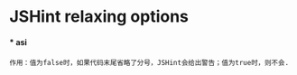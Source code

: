 JSHint relaxing options
=================

#### * asi

    作用：值为false时，如果代码末尾省略了分号，JSHint会给出警告；值为true时，则不会.
